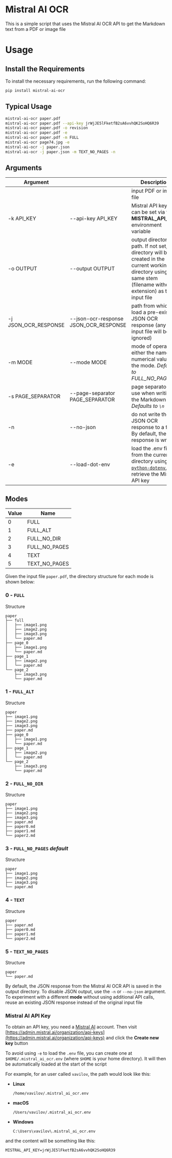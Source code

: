 # Mistral AI OCR
This is a simple script that uses the Mistral AI OCR API to get the Markdown text from a PDF or image file

# Usage

## Install the Requirements

To install the necessary requirements, run the following command:

```sh
pip install mistral-ai-ocr
```

## Typical Usage

```sh
mistral-ai-ocr paper.pdf
mistral-ai-ocr paper.pdf --api-key jrWjJE5lFketfB2sA6vvhQK2SoHQ6R39
mistral-ai-ocr paper.pdf -o revision
mistral-ai-ocr paper.pdf -e
mistral-ai-ocr paper.pdf -m FULL
mistral-ai-ocr page74.jpg -e
mistral-ai-ocr -j paper.json
mistral-ai-ocr -j paper.json -m TEXT_NO_PAGES -n
```

## Arguments

| Argument || Description |
|-|-|-|
| | | input PDF or image file |
| -k API_KEY | --api-key API_KEY | Mistral API key, can be set via the **MISTRAL_API_KEY** environment variable |
| -o OUTPUT | --output OUTPUT | output directory path. If not set, a directory will be created in the current working directory using the same stem (filename without extension) as the input file |
| -j JSON_OCR_RESPONSE | --json-ocr-response JSON_OCR_RESPONSE | path from which to load a pre-existing JSON OCR response (any input file will be ignored) |
| -m MODE | --mode MODE | mode of operation: either the name or numerical value of the mode. _Defaults to FULL_NO_PAGES_ |
| -s PAGE_SEPARATOR | --page-separator PAGE_SEPARATOR | page separator to use when writing the Markdown file. _Defaults to `\n`_ |
| -n | --no-json | do not write the JSON OCR response to a file. By default, the response is written |
| -e | --load-dot-env | load the .env file from the current directory using [`python-dotenv`](https://pypi.org/project/python-dotenv/), to retrieve the Mistral API key |

## Modes

| Value | Name |
|-|-|
| 0 | FULL |
| 1 | FULL_ALT |
| 2 | FULL_NO_DIR |
| 3 | FULL_NO_PAGES |
| 4 | TEXT |
| 5 | TEXT_NO_PAGES |

Given the input file `paper.pdf`, the directory structure for each mode is shown below:

### 0 - `FULL`

Structure
```
paper
├── full
│   ├── image1.png
│   ├── image2.png
│   ├── image3.png
│   └── paper.md
├── page_0
│   ├── image1.png
│   └── paper.md
├── page_1
│   ├── image2.png
│   └── paper.md
└── page_2
    ├── image3.png
    └── paper.md
```

### 1 - `FULL_ALT`

Structure
```
paper
├── image1.png
├── image2.png
├── image3.png
├── paper.md
├── page_0
│   ├── image1.png
│   └── paper.md
├── page_1
│   ├── image2.png
│   └── paper.md
└── page_2
    ├── image3.png
    └── paper.md
```

### 2 - `FULL_NO_DIR`

Structure
```
paper
├── image1.png
├── image2.png
├── image3.png
├── paper.md
├── paper0.md
├── paper1.md
└── paper2.md
```

### 3 - `FULL_NO_PAGES` *default*

Structure
```
paper
├── image1.png
├── image2.png
├── image3.png
└── paper.md
```

### 4 - `TEXT`

Structure
```
paper
├── paper.md
├── paper0.md
├── paper1.md
└── paper2.md
```

### 5 - `TEXT_NO_PAGES`

Structure
```
paper
└── paper.md
```

By default, the JSON response from the Mistral AI OCR API is saved in the output directory. To disable JSON output, use the `-n` or `--no-json` argument. To experiment with a different **mode** without using additional API calls, reuse an existing JSON response instead of the original input file

### Mistral AI API Key

To obtain an API key, you need a [Mistral AI](https://auth.mistral.ai/ui/registration) account. Then visit [https://admin.mistral.ai/organization/api-keys](https://admin.mistral.ai/organization/api-keys) and click the **Create new key** button

To avoid using `-e` to load the `.env` file, you can create one at `$HOME/.mistral_ai_ocr.env` (where `$HOME` is your home directory). It will then be automatically loaded at the start of the script

For example, for an user called `vavilov`, the path would look like this:

* **Linux**
  ```
  /home/vavilov/.mistral_ai_ocr.env  
  ```

* **macOS**
  ```
  /Users/vavilov/.mistral_ai_ocr.env  
  ```

* **Windows**
  ```
  C:\Users\vavilov\.mistral_ai_ocr.env  
  ```

and the content will be something like this:

```
MISTRAL_API_KEY=jrWjJE5lFketfB2sA6vvhQK2SoHQ6R39
```

